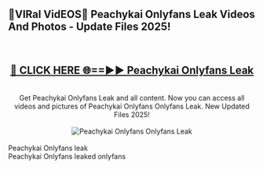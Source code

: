 <h2>🔴VIRal VidEOS🔴 Peachykai Onlyfans Leak Videos And Photos - Update Files 2025!</h2>
<br>
<div align="center">
<h2><a href="https://213.232.235.80/live/video.php?q=peachykai-onlyfans" rel="nofollow">🔴 CLICK HERE 🌐==►► Peachykai Onlyfans Leak</a></h2>
<br>
Get Peachykai Onlyfans Leak and all content. Now you can access all videos and pictures of Peachykai Onlyfans Onlyfans Leak. New Updated Files 2025!
<br>
<br>
<a href="https://213.232.235.80/live/video.php?q=peachykai-onlyfans" rel="nofollow" data-target="animated-image.originalLink"><img src="https://i.imgur.com/dJHk4Zq.gif" alt="Peachykai Onlyfans Onlyfans Leak" style="max-width: 100%; display: inline-block;" data-target="animated-image.originalImage"></a>
</div>
<br>
Peachykai Onlyfans leak<br>
Peachykai Onlyfans leaked onlyfans